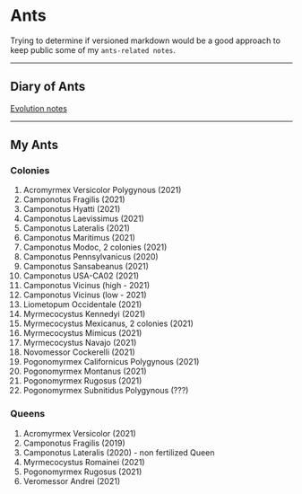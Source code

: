 # Ants

Trying to determine if versioned markdown would be a good approach to keep public some of my `ants-related notes`.

---

## Diary of Ants
[Evolution notes](./diary.md)

---

<!-- 
When I receive a new Queen/Colony…
  Add it to My Ants (README.md)
  Add it to Internal Codes (README.md)
  Add it to Chart (chart.md)
  Add it to the diary (diary-202X.md)
  Add it to diapause (diapause.md)

When a Queen/Colony died…
  Add it to Dead Colonies (README.md)
  Add it to Dead section on Internal Codes (README.md)
  Put the note in the weekly post (diary-202X.md)
  Update basic template on the diary (diary-202X.md)
-->

##  My Ants

### Colonies

1. Acromyrmex Versicolor Polygynous (2021)
1. Camponotus Fragilis (2021)
1. Camponotus Hyatti (2021)
1. Camponotus Laevissimus (2021)
1. Camponotus Lateralis (2021)
1. Camponotus Maritimus (2021)
1. Camponotus Modoc, 2 colonies (2021)
1. Camponotus Pennsylvanicus (2020)
1. Camponotus Sansabeanus (2021)
1. Camponotus USA-CA02 (2021)
1. Camponotus Vicinus (high - 2021)
1. Camponotus Vicinus (low - 2021)
1. Liometopum Occidentale (2021)
1. Myrmecocystus Kennedyi (2021)
1. Myrmecocystus Mexicanus, 2 colonies (2021)
1. Myrmecocystus Mimicus (2021)
1. Myrmecocystus Navajo (2021)
1. Novomessor Cockerelli (2021)
1. Pogonomyrmex Californicus Polygynous (2021)
1. Pogonomyrmex Montanus (2021)
1. Pogonomyrmex Rugosus (2021)
1. Pogonomyrmex Subnitidus Polygynous (???)


### Queens

1. Acromyrmex Versicolor (2021)
1. Camponotus Fragilis (2019)
1. Camponotus Lateralis (2020) - non fertilized Queen
1. Myrmecocystus Romainei (2021)
1. Pogonomyrmex Rugosus (2021)
1. Veromessor Andrei (2021)

<!--
Dead Queens/colonies
1. Acromyrmex Versicolor (2021-2021)
1. Camponotus Laevigatus (2021-2021)
1. Camponotus Semitestaceus (2021-2021)
1. Liometopum Occidentale (2021-2021)
1. Myrmecocystus Mexicanus (2019-2021)
1. Myrmecocystus Mimicus, 2 colonies (2021-2021)
1. Myrmecocystus Navajo, 2 colonies (2021-2021)
1. Novomessor Cockerelli (2019-2021)
1. Pogonomyrmex Californicus (2021-2021)
1. Dorymyrmex Insanus (2021-2021)
-->

<!--

## Care Sheets

1. [Camponotus Fragilis](./caresheets/camponotus-fragilis.md)
1. [Camponotus Laevigatus](./caresheets/camponotus-laevigatus.md)
1. [Camponotus Lateralis](./caresheets/camponotus-lateralis.md)
1. [Camponotus Pennsylvanicus](./caresheets/camponotus-pennsylvanicus.md)
1. [Camponotus Sansabeanus](./caresheets/camponotus-sansabeanus.md)
1. [Camponotus Vicinus Low](./caresheets/camponotus-vicinus-low.md)
1. [Camponotus Vicinus High](./caresheets/camponotus-vicinus-high.md)
1. [Novomessor cockerelli](./caresheets/novomessor-cockerelli.md)
1. [Pogonomyrmex californicus](./caresheets/pogonomyrmex-californicus.md)
1. [Veromessor andrei](./caresheets/veromessor-andrei.md)

-->

<!-- 

Internal Codes

DO NOT CHANGE ORDER.
Numbers based on tags.

1. Veromessor Andrei > Internal code: 30
2. Camponotus Sansabeanus > Internal code: 30
4. Camponotus Vicinus (high) > Internal code: 25
5. Camponotus Vicinus (low) > Internal code: 00
7 Camponotus Fragilis > Internal code: 00
8. Camponotus Lateralis > Internal code: 20
9. Camponotus Hyatti > Internal code: 15
10. Camponotus Maritimus > Internal code: 00
11. Camponotus USA-CA02 > Internal code: 30
12. Pogonomyrmex Rugosus > Internal code: 10
14. Novomessor Cockerelli > Internal code: 35
15. Liometopum Occidentale > Internal code: 10
19. Myrmecocystus Navajo > Internal code: 50
20. Myrmecocystus Mexicanus > Internal code: 50
21. Myrmecocystus Mexicanus > Internal code: 50
22. Myrmecocystus Mimicus > Internal code: 25
25. Camponotus Fragilis > Internal code: 25
28. Acromyrmex Versicolor > Internal code: 35
29. Myrmecocystus Kennedyi > Internal code: 50
30. Myrmecocystus Romainei (Queen) > Internal code: 50
31. Pogonomyrmex Californicus (3 Queens and workers) > Internal code: 00
32. Camponotus Laevissimus > Internal code: 20
33. Camponotus Modoc > Internal code: 16
34. Camponotus Modoc > Internal code: 16


Formicariums:
Camponotus Pennsylvanicus > Internal code: 175
Pogonomyrmex Subnitidus Polygynous (with 4 Queens???) > Internal code: 80
Acromyrmex Versicolor (ex 24) > Internal code: 50
26. Pogonomyrmex Montanus > Internal code: 25



Acr Fungus:
V > Internal code: 105
    F 1: 17
    F 2: 18
    Q 1 and F: 35
    Q 2 and F: 35

B > Internal code: 91

---

THA: 274
5 Mini hearth XL:  5 x 55

THA: 600
5 Mini hearth XL: 190
Mini hearth XXL: 135
Mini Hearth bifucarted: 65
Nucleus plus Mini hearth XL: 210

---

Dead:
  3. Camponotus Laevigatus > Internal code: 20
  6. Novomessor Cockerelli > Internal code: 45
  Ex 10. Camponotus Semitestaceus > Internal code: 30
  16. Liometopum Occidentale > Internal code: 00
  17. Myrmecocystus Navajo > Internal code: 30
  18. Myrmecocystus Mimicus > Internal code: 00
  23. Myrmecocystus Mimicus > Internal code: 00
  13. Pogonomyrmex Rugosus > Internal code: 10
  27. Dorymyrmex Insanus > Internal code: 10

  Pogonomyrmex Californicus > Internal code: 25
  Acromyrmex Versicolor > Internal code: 35
-->
